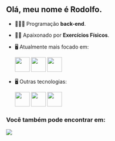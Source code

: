 ## Olá, meu nome é Rodolfo.

- 👨🏻‍💻 Programação **back-end**.
- 🧗🏼 Apaixonado por **Exercícios Físicos**.
- 🖥️ Atualmente mais focado em:

  <img width='40' height='40' src="https://cdn.jsdelivr.net/gh/devicons/devicon/icons/python/python-original.svg" />

  <img  width='40' height='40' src="https://cdn.jsdelivr.net/gh/devicons/devicon/icons/django/django-plain.svg" />
  
  <img   width='40' height='40' src="https://cdn.jsdelivr.net/gh/devicons/devicon/icons/mysql/mysql-original.svg" />

- 🖥️ Outras tecnologias:

  <img width='40' height='40' src="https://cdn.jsdelivr.net/gh/devicons/devicon/icons/html5/html5-original.svg" />

  <img width='40' height='40' src="https://cdn.jsdelivr.net/gh/devicons/devicon/icons/css3/css3-original.svg" />

  <img  width='40' height='40' src="https://cdn.jsdelivr.net/gh/devicons/devicon/icons/sqlite/sqlite-original.svg" />

### Você também pode encontrar em:
  <a href="https://www.linkedin.com/in/rodolfo-bezerra-ab071a277/">
  <img src="https://img.shields.io/badge/LinkedIn-0077B5?style=for-the-badge&logo=linkedin&logoColor=white" />
  </a>

  
